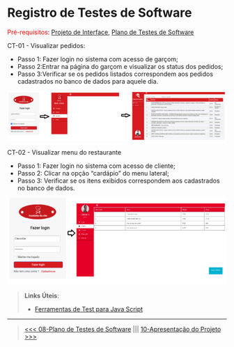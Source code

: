 # Registro de Testes de Software

<span style="color:red">Pré-requisitos: <a href="3-Projeto de Interface.md"> Projeto de Interface</a></span>, <a href="8-Plano de Testes de Software.md"> Plano de Testes de Software</a>

CT-01 - Visualizar pedidos:

- Passo 1: Fazer login no sistema com acesso de garçom;
- Passo 2:Entrar na página do garçom e visualizar os status dos pedidos;
- Passo 3:Verificar se os pedidos listados correspondem aos pedidos cadastrados no banco de dados para aquele dia.

![Teste](/docs/img/teste-software.png)

CT-02 - Visualizar menu do restaurante

- Passo 1: Fazer login no sistema com acesso de cliente; 
- Passo 2: Clicar na opção “cardápio” do menu lateral;
- Passo 3: Verificar se os itens exibidos correspondem aos cadastrados no banco de dados.

![teste2](/docs/img/teste2.png)


> **Links Úteis**:
> - [Ferramentas de Test para Java Script](https://geekflare.com/javascript-unit-testing/)
***
> [<<< 08-Plano de Testes de Software](./08-Plano%20de%20Testes%20de%20Software.md) ||| [10-Apresentação do Projeto >>>](./10-Apresenta%C3%A7%C3%A3o%20do%20Projeto.md)